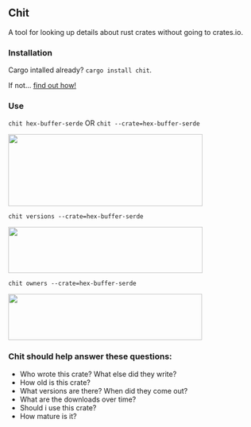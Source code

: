 ## Chit

A tool for looking up details about rust crates without going to crates.io.

### Installation

Cargo intalled already? `cargo install chit`.

If not... [find out how!](https://doc.rust-lang.org/cargo/getting-started/installation.html)


### Use

`chit hex-buffer-serde` OR `chit --crate=hex-buffer-serde`

<img src="https://github.com/peterheesterman/chit/blob/master/readme-images/chit.png?raw=true" width="391"  height="145"/>

`chit versions --crate=hex-buffer-serde`

<img src="https://github.com/peterheesterman/chit/blob/master/readme-images/versions.png?raw=true" width="391"  height="93"/>

`chit owners --crate=hex-buffer-serde`

<img src="https://github.com/peterheesterman/chit/blob/master/readme-images/owners.png?raw=true" width="390"  height="93"/>


### Chit should help answer these questions:
  - Who wrote this crate? What else did they write?
  - How old is this crate?
  - What versions are there? When did they come out?
  - What are the downloads over time?
  - Should i use this crate? 
  - How mature is it? <Star rating>
